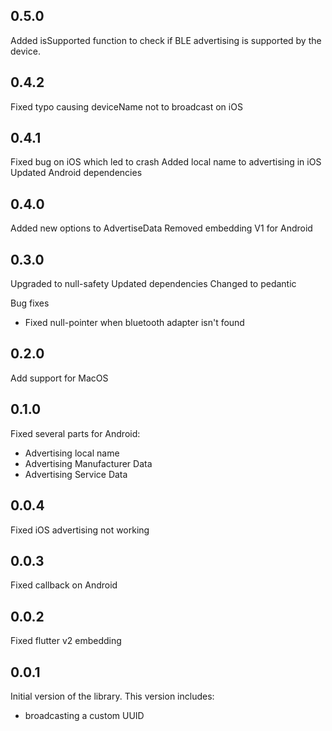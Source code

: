 ## 0.5.0
Added isSupported function to check if BLE advertising is supported by the device.

## 0.4.2
Fixed typo causing deviceName not to broadcast on iOS

## 0.4.1
Fixed bug on iOS which led to crash
Added local name to advertising in iOS
Updated Android dependencies

## 0.4.0
Added new options to AdvertiseData
Removed embedding V1 for Android

## 0.3.0
Upgraded to null-safety
Updated dependencies
Changed to pedantic

Bug fixes
* Fixed null-pointer when bluetooth adapter isn't found

## 0.2.0
Add support for MacOS

## 0.1.0
Fixed several parts for Android:
* Advertising local name
* Advertising Manufacturer Data
* Advertising Service Data

## 0.0.4
Fixed iOS advertising not working

## 0.0.3
Fixed callback on Android

## 0.0.2
Fixed flutter v2 embedding

## 0.0.1
Initial version of the library. This version includes:
* broadcasting a custom UUID

